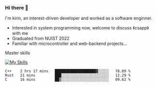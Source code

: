 ### Hi there 👋

<!--
**codeYongqi/codeYongqi** is a ✨ _special_ ✨ repository because its `README.md` (this file) appears on your GitHub profile.

Here are some ideas to get you started:

- 🔭 I’m currently working on ...
- 🌱 I’m currently learning ...
- 👯 I’m looking to collaborate on ...
- 🤔 I’m looking for help with ...
- 💬 Ask me about ...
- 📫 How to reach me: ...
- 😄 Pronouns: ...
- ⚡ Fun fact: ...
-->
I'm kirin, an interest-driven developer and worked as a software enginner.
- Interested in system programming now, welcome to discuss 《csapp》 with me
- Graduated from NUIST 2022
- Familiar with microcontroller and web-backend projects...

Master skills

[![My Skills](https://skillicons.dev/icons?i=nodejs,java,js,html,vue,docker,vim,linux,git)](https://skillicons.dev)

<!--START_SECTION:waka-->

```text
C++    2 hrs 17 mins   ███████████████████▓░░░░░   78.09 %
Rust   21 mins         ███░░░░░░░░░░░░░░░░░░░░░░   12.29 %
C      16 mins         ██▒░░░░░░░░░░░░░░░░░░░░░░   09.62 %
```

<!--END_SECTION:waka-->


